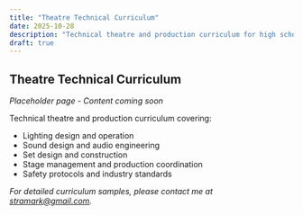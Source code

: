 ```yaml
---
title: "Theatre Technical Curriculum"
date: 2025-10-28
description: "Technical theatre and production curriculum for high school students."
draft: true
---
```


## Theatre Technical Curriculum

*Placeholder page - Content coming soon*

Technical theatre and production curriculum covering:
- Lighting design and operation
- Sound design and audio engineering
- Set design and construction
- Stage management and production coordination
- Safety protocols and industry standards

*For detailed curriculum samples, please contact me at [stramark@gmail.com](mailto:stramark@gmail.com).*
